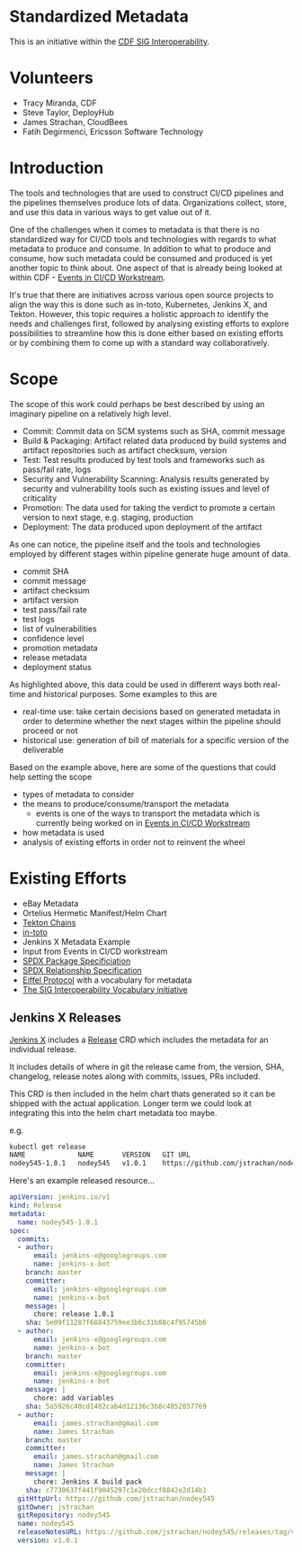 # Standardized Metadata

This is an initiative within the [CDF SIG Interoperability](https://github.com/cdfoundation/sig-interoperability).

# Volunteers

* Tracy Miranda, CDF
* Steve Taylor, DeployHub
* James Strachan, CloudBees
* Fatih Degirmenci, Ericsson Software Technology

# Introduction

The tools and technologies that are used to construct CI/CD pipelines and the pipelines themselves produce lots of data. Organizations collect, store, and use this data in various ways to get value out of it.

One of the challenges when it comes to metadata is that there is no standardized way for CI/CD tools and technologies with regards to what metadata to produce and consume. In addition to what to produce and consume, how such metadata could be consumed and produced is yet another topic to think about. One aspect of that is already being looked at within CDF - [Events in CI/CD Workstream](https://github.com/cdfoundation/sig-interoperability/tree/master/workstreams/events_in_cicd).

It's true that there are initiatives across various open source projects to align the way this is done such as in-toto, Kubernetes, Jenkins X, and Tekton. However, this topic requires a holistic approach to identify the needs and challenges first, followed by analysing existing efforts to explore possibilities to streamline how this is done either based on existing efforts or by combining them to come up with a standard way collaboratively.

# Scope

The scope of this work could perhaps be best described by using an imaginary pipeline on a relatively high level.

* Commit: Commit data on SCM systems such as SHA, commit message
* Build & Packaging: Artifact related data produced by build systems and artifact repositories such as artifact checksum, version
* Test: Test results produced by test tools and frameworks such as pass/fail rate, logs
* Security and Vulnerability Scanning: Analysis results generated by security and vulnerability tools such as existing issues and level of criticality
* Promotion: The data used for taking the verdict to promote a certain version to next stage, e.g. staging, production
* Deployment: The data produced upon deployment of the artifact

As one can notice, the pipeline itself and the tools and technologies employed by different stages within pipeline generate huge amount of data.

* commit SHA
* commit message
* artifact checksum
* artifact version
* test pass/fail rate
* test logs
* list of vulnerabilities
* confidence level
* promotion metadata
* release metadata
* deployment status

As highlighted above, this data could be used in different ways both real-time and historical purposes.
Some examples to this are

* real-time use: take certain decisions based on generated metadata in order to determine whether the next stages within the pipeline should proceed or not
* historical use: generation of bill of materials for a specific version of the deliverable

Based on the example above, here are some of the questions that could help setting the scope

* types of metadata to consider
* the means to produce/consume/transport the metadata
    * events is one of the ways to transport the metadata which is currently being worked on in [Events in CI/CD Workstream](https://github.com/cdfoundation/sig-interoperability/tree/master/workstreams/events_in_cicd)
* how metadata is used
* analysis of existing efforts in order not to reinvent the wheel

# Existing Efforts

* eBay Metadata
* Ortelius Hermetic Manifest/Helm Chart
* [Tekton Chains](https://github.com/tektoncd/chains)
* [in-toto](https://in-toto.io/specs/)
* Jenkins X Metadata Example
* Input from Events in CI/CD workstream
* [SPDX Package Specificiation](https://spdx.github.io/spdx-spec/3-package-information/)
* [SPDX Relationship Specification](https://spdx.github.io/spdx-spec/7-relationships-between-SPDX-elements/)
* [Eiffel Protocol](https://github.com/eiffel-community/eiffel) with a vocabulary for metadata
* [The SIG Interoperability Vocabulary initiative](https://github.com/cdfoundation/sig-interoperability/blob/master/docs/vocabulary.md)

## Jenkins X Releases

[Jenkins X](https://jenkins-x.io/v3/about/) includes a [Release](https://github.com/jenkins-x/jx-api/blob/master/pkg/apis/jenkins.io/v1/types_release.go#L16) CRD which includes the metadata for an individual release. 

It includes details of where in git the release came from, the version, SHA, changelog, release notes along with commits, issues, PRs included.

This CRD is then included in the helm chart thats generated so it can be shipped with the actual application. Longer term we could look at integrating this into the helm chart metadata too maybe.

e.g. 

```bash 
kubectl get release
NAME             NAME       VERSION   GIT URL
nodey545-1.0.1   nodey545   v1.0.1    https://github.com/jstrachan/nodey545
```

Here's an example released resource...
```yaml 
apiVersion: jenkins.io/v1
kind: Release
metadata:
  name: nodey545-1.0.1
spec:
  commits:
  - author:
      email: jenkins-x@googlegroups.com
      name: jenkins-x-bot
    branch: master
    committer:
      email: jenkins-x@googlegroups.com
      name: jenkins-x-bot
    message: |
      chore: release 1.0.1
    sha: 5e09f11287f68843759ee3b6c31b88c4f95745b6
  - author:
      email: jenkins-x@googlegroups.com
      name: jenkins-x-bot
    branch: master
    committer:
      email: jenkins-x@googlegroups.com
      name: jenkins-x-bot
    message: |
      chore: add variables
    sha: 5a5926c40cd1482cab4d12136c3b8c4852057769
  - author:
      email: james.strachan@gmail.com
      name: James Strachan
    branch: master
    committer:
      email: james.strachan@gmail.com
      name: James Strachan
    message: |
      chore: Jenkins X build pack
    sha: c7730637f441f9045297c1e20dccf8842e2d14b1
  gitHttpUrl: https://github.com/jstrachan/nodey545
  gitOwner: jstrachan
  gitRepository: nodey545
  name: nodey545
  releaseNotesURL: https://github.com/jstrachan/nodey545/releases/tag/v1.0.1
  version: v1.0.1
 ```
